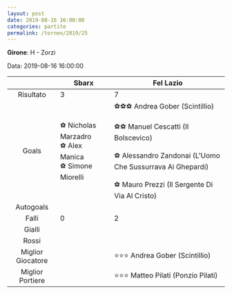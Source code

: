 ```yaml
---
layout: post
date: 2019-08-16 16:00:00
categories: partite
permalink: /torneo/2019/25
---
```

**Girone**: H - Zorzi

Data: 2019-08-16 16:00:00

| | Sbarx | Fel Lazio |
|:-----:|-----|-----|
Risultato|3|7
Goals|⚽ Nicholas Marzadro<br/>⚽ Alex Manica<br/>⚽ Simone Miorelli|⚽⚽⚽ Andrea Gober (Scintillio)<br/><br/>⚽⚽ Manuel Cescatti (Il Bolscevico)<br/><br/>⚽ Alessandro Zandonai (L'Uomo Che Sussurrava Ai Ghepardi)<br/><br/>⚽ Mauro Prezzi (Il Sergente Di Via Al Cristo)<br/>
Autogoals||
Falli|0|2
Gialli||
Rossi||
Miglior Giocatore||⭐⭐⭐ Andrea Gober (Scintillio)<br/>
Miglior Portiere||⭐⭐⭐ Matteo Pilati (Ponzio Pilati)<br/>